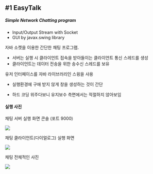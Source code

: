 ## #1 EasyTalk

##### Simple Network Chatting program

- Input/Output Stream with Socket
- GUI by javax.swing library



자바 소켓을 이용한 간단한 채팅 프로그램.

- 서버는 실행 시 클라이언트 접속을 받아들이는 클라이언트 통신 스레드를 생성
- 클라이언트는 데이터 전송을 위한 송수신 스레드를 보유



유저 인터페이스를 자바 라이브러리인 스윙을 사용

- 실행환경에 구애 받지 않게 창을 생성하는 것이 간단

- 하드 코딩 위주다보니 유지보수 측면에서는 적절하지 않아보임

#### 실행 사진

채팅 서버 실행 화면 콘솔 (포트 9000)

<img src="https://user-images.githubusercontent.com/45554623/128123966-0f30b115-0e22-40fc-bc70-6e301cbe4832.png">

채팅 클라이언트(다이얼로그) 실행 화면

<img src="https://user-images.githubusercontent.com/45554623/128123968-1ba2a2af-e87b-4b7c-b817-6b2dbf64bfbd.png">

채팅 전체적인 사진

<img src="https://user-images.githubusercontent.com/45554623/128123969-cde02d0a-7d22-470f-bb61-7c87348251b8.png">